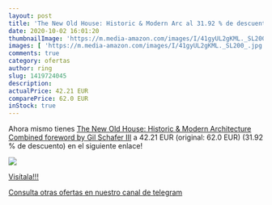 ```yaml
---
layout: post
title: 'The New Old House: Historic & Modern Arc al 31.92 % de descuento'
date: 2020-10-02 16:01:20
thumbnailImage: 'https://m.media-amazon.com/images/I/41gyUL2gKML._SL200_.jpg'
images: [ 'https://m.media-amazon.com/images/I/41gyUL2gKML._SL200_.jpg' ]
comments: true
category: ofertas
author: ring
slug: 1419724045
description:
actualPrice: 42.21 EUR
comparePrice: 62.0 EUR
inStock: true
---
```


Ahora mismo tienes [The New Old House: Historic & Modern Architecture Combined  foreword by Gil Schafer III](https://www.amazon.es/dp/1419724045/?tag=redken-21) a 42.21 EUR (original: 62.0 EUR) (31.92 %  de descuento) en el siguiente enlace!

[![](https://m.media-amazon.com/images/I/41gyUL2gKML._SL200_.jpg)](https://www.amazon.es/dp/1419724045/?tag=redken-21)

[Visítala!!!](https://www.amazon.es/dp/1419724045/?tag=redken-21)

[Consulta otras ofertas en nuestro canal de telegram](https://t.me/s/ofertas25)
